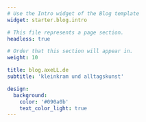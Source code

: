 ```yaml
---
# Use the Intro widget of the Blog template
widget: starter.blog.intro

# This file represents a page section.
headless: true

# Order that this section will appear in.
weight: 10

title: blog.axeLL.de
subtitle: 'kleinkram und alltagskunst'

design:
  background:
    color: '#090a0b'
    text_color_light: true
---
```


